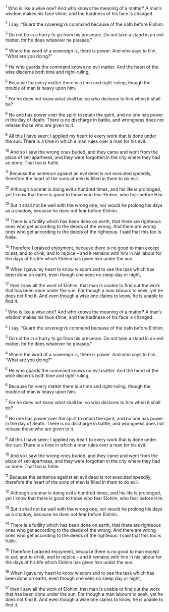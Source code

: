 <sup>1</sup> Who is like a wise one? And who knows the meaning of a matter? A man’s wisdom makes his face shine, and the hardness of his face is changed.

<sup>2</sup> I say, “Guard the sovereign’s command because of the oath before Elohim.

<sup>3</sup> Do not be in a hurry to go from his presence. Do not take a stand in an evil matter, for he does whatever he pleases.”

<sup>4</sup> Where the word of a sovereign is, there is power. And who says to him, “What are you doing?”

<sup>5</sup> He who guards the command knows no evil matter. And the heart of the wise discerns both time and right-ruling,

<sup>6</sup> Because for every matter there is a time and right-ruling, though the trouble of man is heavy upon him.

<sup>7</sup> For he does not know what shall be; so who declares to him when it shall be?

<sup>8</sup> No one has power over the spirit to retain the spirit, and no one has power in the day of death. There is no discharge in battle, and wrongness does not release those who are given to it.

<sup>9</sup> All this I have seen; I applied my heart to every work that is done under the sun: There is a time in which a man rules over a man for his evil.

<sup>10</sup> And so I saw the wrong ones buried, and they came and went from the place of set-apartness, and they were forgotten in the city where they had so done. That too is futile.

<sup>11</sup> Because the sentence against an evil deed is not executed speedily, therefore the heart of the sons of men is filled in them to do evil.

<sup>12</sup> Although a sinner is doing evil a hundred times, and his life is prolonged, yet I know that there is good to those who fear Elohim, who fear before Him.

<sup>13</sup> But it shall not be well with the wrong one, nor would he prolong his days as a shadow, because he does not fear before Elohim.

<sup>14</sup> There is a futility which has been done on earth, that there are righteous ones who get according to the deeds of the wrong. And there are wrong ones who get according to the deeds of the righteous. I said that this too is futile.

<sup>15</sup> Therefore I praised enjoyment, because there is no good to man except to eat, and to drink, and to rejoice – and it remains with him in his labour for the days of his life which Elohim has given him under the sun.

<sup>16</sup> When I gave my heart to know wisdom and to see the task which has been done on earth, even though one sees no sleep day or night,

<sup>17</sup> then I saw all the work of Elohim, that man is unable to find out the work that has been done under the sun. For though a man labours to seek, yet he does not find it. And even though a wise one claims to know, he is unable to find it.

<sup>1</sup> Who is like a wise one? And who knows the meaning of a matter? A man’s wisdom makes his face shine, and the hardness of his face is changed.

<sup>2</sup> I say, “Guard the sovereign’s command because of the oath before Elohim.

<sup>3</sup> Do not be in a hurry to go from his presence. Do not take a stand in an evil matter, for he does whatever he pleases.”

<sup>4</sup> Where the word of a sovereign is, there is power. And who says to him, “What are you doing?”

<sup>5</sup> He who guards the command knows no evil matter. And the heart of the wise discerns both time and right-ruling,

<sup>6</sup> Because for every matter there is a time and right-ruling, though the trouble of man is heavy upon him.

<sup>7</sup> For he does not know what shall be; so who declares to him when it shall be?

<sup>8</sup> No one has power over the spirit to retain the spirit, and no one has power in the day of death. There is no discharge in battle, and wrongness does not release those who are given to it.

<sup>9</sup> All this I have seen; I applied my heart to every work that is done under the sun: There is a time in which a man rules over a man for his evil.

<sup>10</sup> And so I saw the wrong ones buried, and they came and went from the place of set-apartness, and they were forgotten in the city where they had so done. That too is futile.

<sup>11</sup> Because the sentence against an evil deed is not executed speedily, therefore the heart of the sons of men is filled in them to do evil.

<sup>12</sup> Although a sinner is doing evil a hundred times, and his life is prolonged, yet I know that there is good to those who fear Elohim, who fear before Him.

<sup>13</sup> But it shall not be well with the wrong one, nor would he prolong his days as a shadow, because he does not fear before Elohim.

<sup>14</sup> There is a futility which has been done on earth, that there are righteous ones who get according to the deeds of the wrong. And there are wrong ones who get according to the deeds of the righteous. I said that this too is futile.

<sup>15</sup> Therefore I praised enjoyment, because there is no good to man except to eat, and to drink, and to rejoice – and it remains with him in his labour for the days of his life which Elohim has given him under the sun.

<sup>16</sup> When I gave my heart to know wisdom and to see the task which has been done on earth, even though one sees no sleep day or night,

<sup>17</sup> then I saw all the work of Elohim, that man is unable to find out the work that has been done under the sun. For though a man labours to seek, yet he does not find it. And even though a wise one claims to know, he is unable to find it.


